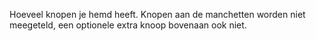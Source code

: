 
Hoeveel knopen je hemd heeft. Knopen aan de manchetten worden niet meegeteld, een optionele extra knoop bovenaan ook niet.
